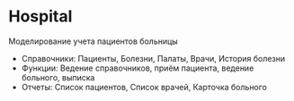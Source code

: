 # Hospital

Моделирование учета пациентов больницы

- Справочники: Пациенты, Болезни, Палаты, Врачи, История болезни
- Функции: Ведение справочников, приём пациента, ведение больного, выписка
- Отчеты: Список пациентов, Список врачей, Карточка больного
